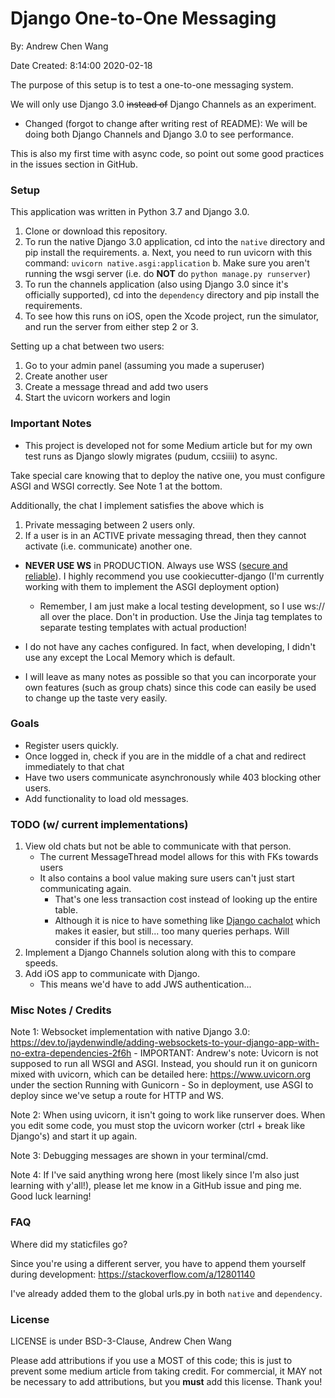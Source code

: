 # Django One-to-One Messaging

By: Andrew Chen Wang

Date Created: 8:14:00 2020-02-18

The purpose of this setup is to test a one-to-one messaging system.

We will only use Django 3.0 ~~instead of~~ Django Channels as an experiment.
- Changed (forgot to change after writing rest of README): We will be doing both Django Channels and Django 3.0 to see performance.

This is also my first time with async code, so point out some good practices in the issues section in GitHub.

### Setup

This application was written in Python 3.7 and Django 3.0.

1. Clone or download this repository.
2. To run the native Django 3.0 application, cd into the `native` directory and pip install the requirements.
    a. Next, you need to run uvicorn with this command: `uvicorn native.asgi:application`
    b. Make sure you aren't running the wsgi server (i.e. do **NOT** do `python manage.py runserver`)
3. To run the channels application (also using Django 3.0 since it's officially supported), cd into the `dependency` directory and pip install the requirements.
4. To see how this runs on iOS, open the Xcode project, run the simulator, and run the server from either step 2 or 3. 

Setting up a chat between two users:
1. Go to your admin panel (assuming you made a superuser)
2. Create another user
3. Create a message thread and add two users
4. Start the uvicorn workers and login

### Important Notes

- This project is developed not for some Medium article but for my own test runs as Django slowly migrates (pudum, ccsiiii) to async.

Take special care knowing that to deploy the native one, you must configure ASGI and WSGI correctly. See Note 1 at the bottom.

Additionally, the chat I implement satisfies the above which is

1. Private messaging between 2 users only.
2. If a user is in an ACTIVE private messaging thread, then they cannot activate (i.e. communicate) another one.

- **NEVER USE WS** in PRODUCTION. Always use WSS ([secure and reliable](https://javascript.info/websocket)). I highly recommend you use cookiecutter-django (I'm currently working with them to implement the ASGI deployment option)
    - Remember, I am just make a local testing development, so I use ws:// all over the place. Don't in production. Use the Jinja tag templates to separate testing templates with actual production!

- I do not have any caches configured. In fact, when developing, I didn't use any except the Local Memory which is default.

- I will leave as many notes as possible so that you can incorporate your own features (such as group chats) since this code can easily be used to change up the taste very easily.

### Goals

- Register users quickly.
- Once logged in, check if you are in the middle of a chat and redirect immediately to that chat
- Have two users communicate asynchronously while 403 blocking other users.
- Add functionality to load old messages.

### TODO (w/ current implementations)

1. View old chats but not be able to communicate with that person.
    - The current MessageThread model allows for this with FKs towards users
    - It also contains a bool value making sure users can't just start communicating again.
        - That's one less transaction cost instead of looking up the entire table.
        - Although it is nice to have something like [Django cachalot](https://github.com/noripyt/django-cachalot) which makes it easier, but still... too many queries perhaps. Will consider if this bool is necessary.
2. Implement a Django Channels solution along with this to compare speeds.
3. Add iOS app to communicate with Django.
    - This means we'd have to add JWS authentication...
    
### Misc Notes / Credits

Note 1: Websocket implementation with native Django 3.0: https://dev.to/jaydenwindle/adding-websockets-to-your-django-app-with-no-extra-dependencies-2f6h
    - IMPORTANT: Andrew's note: Uvicorn is not supposed to run all WSGI and ASGI. Instead, you should run it on gunicorn mixed with uvicorn,
    which can be detailed here: https://www.uvicorn.org under the section Running with Gunicorn
    - So in deployment, use ASGI to deploy since we've setup a route for HTTP and WS.

Note 2: When using uvicorn, it isn't going to work like runserver does. When you edit some code, you must stop the uvicorn worker (ctrl + break like Django's) and start it up again.

Note 3: Debugging messages are shown in your terminal/cmd.

Note 4: If I've said anything wrong here (most likely since I'm also just learning with y'all!), please let me know in a GitHub issue and ping me. Good luck learning!

### FAQ

Where did my staticfiles go?

Since you're using a different server, you have to append them yourself during development: https://stackoverflow.com/a/12801140

I've already added them to the global urls.py in both `native` and `dependency`.

### License

LICENSE is under BSD-3-Clause, Andrew Chen Wang

Please add attributions if you use a MOST of this code; this is just to prevent some medium article from taking credit. For commercial, it MAY not be necessary to add attributions, but you **must** add this license. Thank you!
